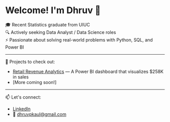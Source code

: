 # Welcome! I'm Dhruv 👋  

🎓 Recent Statistics graduate from UIUC  
🔍 Actively seeking Data Analyst / Data Science roles  
⚡ Passionate about solving real-world problems with Python, SQL, and Power BI  

---

🚀 Projects to check out:
- [Retail Revenue Analytics](https://github.com/DhruvKaul03/Retail-Revenue-Analytics) — A Power BI dashboard that visualizes $258K in sales
- [More coming soon!]

---

📫 Let's connect:
- [LinkedIn](https://www.linkedin.com/in/dhruvkaul03/)
- 📧 dhruvpkaul@gmail.com
